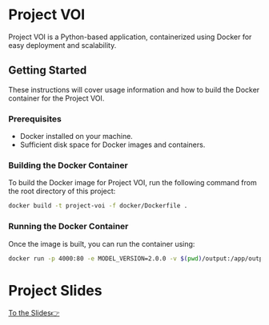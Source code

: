 # Project VOI

Project VOI is a Python-based application, containerized using Docker for easy deployment and scalability.

## Getting Started

These instructions will cover usage information and how to build the Docker container for the Project VOI.

### Prerequisites

- Docker installed on your machine.
- Sufficient disk space for Docker images and containers.

### Building the Docker Container

To build the Docker image for Project VOI, run the following command from the root directory of this project:

```bash
docker build -t project-voi -f docker/Dockerfile .
```
### Running the Docker Container

Once the image is built, you can run the container using:

```bash
docker run -p 4000:80 -e MODEL_VERSION=2.0.0 -v $(pwd)/output:/app/output/results project-voi
```

# Project Slides
[To the Slides👉](https://www.example.com](https://tome.app/abc-e486/model-development-and-evaluation-clq9v10mc0hlxo3650rl5gt0h)https://tome.app/abc-e486/model-development-and-evaluation-clq9v10mc0hlxo3650rl5gt0h)
